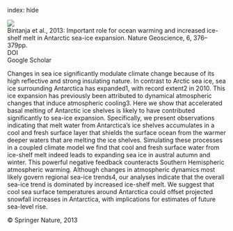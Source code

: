 index: hide

<div class="Citation">
    <div class="Citation-thumb CitationThumb-linked"  data-href="https://doi.org/10.1038/ngeo1767">
      <img src="https://static.claimspace.cloud/climate-study-static/refs/thumbs/10/Bintanja_et_al_2013-thumb.png" />
    </div>

  <div class="Citation-body">
    <div class="Citation-text">Bintanja et al., 2013: Important role for ocean warming and increased ice-shelf melt in Antarctic sea-ice expansion. <span class="Article-journal">Nature Geoscience, </span><span class="Article-volume">6, </span>376–379pp.</div>
    <div class="Citation-links">
      <div class="CitationLink" data-href="https://doi.org/10.1038/ngeo1767">
        <div class="CitationLink-icon CitationLink-Doi"></div>
        <div class="CitationLink-text">DOI</div>
      </div>
      <div class="CitationLink" data-href="https://scholar.google.com/scholar?q=10.1038/ngeo1767">
        <div class="CitationLink-icon CitationLink-Scholar"></div>
        <div class="CitationLink-text">Google Scholar</div>
      </div>
    </div>
  </div>
</div>

Changes in sea ice significantly modulate climate change because of its high reflective and strong insulating nature. In contrast to Arctic sea ice, sea ice surrounding Antarctica has expanded1, with record extent2 in 2010. This ice expansion has previously been attributed to dynamical atmospheric changes that induce atmospheric cooling3. Here we show that accelerated basal melting of Antarctic ice shelves is likely to have contributed significantly to sea-ice expansion. Specifically, we present observations indicating that melt water from Antarctica’s ice shelves accumulates in a cool and fresh surface layer that shields the surface ocean from the warmer deeper waters that are melting the ice shelves. Simulating these processes in a coupled climate model we find that cool and fresh surface water from ice-shelf melt indeed leads to expanding sea ice in austral autumn and winter. This powerful negative feedback counteracts Southern Hemispheric atmospheric warming. Although changes in atmospheric dynamics most likely govern regional sea-ice trends4, our analyses indicate that the overall sea-ice trend is dominated by increased ice-shelf melt. We suggest that cool sea surface temperatures around Antarctica could offset projected snowfall increases in Antarctica, with implications for estimates of future sea-level rise.

<div class="Citation-copy">
&copy; Springer Nature, 2013
</div>